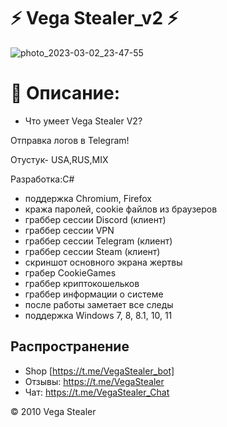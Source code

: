 # ⚡️  Vega Stealer_v2 ⚡️

![photo_2023-03-02_23-47-55](https://user-images.githubusercontent.com/122555617/222602023-7c8c0b20-a1a3-4e97-b4d4-0034da80f5e1.jpg)

# 📜 Описание:
- Что умеет Vega Stealer V2?

Отправка логов в Telegram!

Отустук- USA,RUS,MIX

Разработка:С#

- поддержка Chromium, Firefox
- кража паролей, cookie файлов из браузеров
- граббер сессии Discord (клиент)
- граббер сессии VPN
- граббер сессии Telegram (клиент)
- граббер сессии Steam (клиент)
- скриншот основного экрана жертвы
- грабер CookieGames
- граббер криптокошельков
- граббер информации о системе
- после работы заметает все следы
- поддержка Windows 7, 8, 8.1, 10, 11
## Распространение

- Shop [https://t.me/VegaStealer_bot]
- Отзывы: https://t.me/VegaStealer
- Чат: https://t.me/VegaStealer_Chat

© 2010 Vega Stealer

